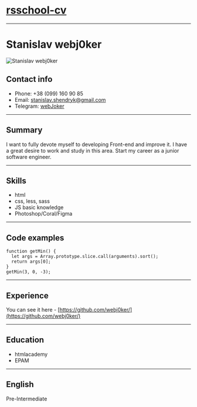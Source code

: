 # [rsschool-cv](https://webj0ker.github.io/rsschool-cv/)
---
# Stanislav webj0ker 
![Stanislav webj0ker](https://avatars0.githubusercontent.com/u/24877894?s=460&v=4)
## Contact info
- Phone: +38 (099) 160 90 85
- Email: <stanislav.shendryk@gmail.com>
- Telegram: [webJoker](https://t.me/webjoker)

---
## Summary
I want to fully devote myself to developing Front-end and improve it. I have a great desire to work and study in this area. Start my career as a junior software engineer.

---
## Skills

- html
- css, less, sass
- JS basic knowledge
- Photoshop/Coral/Figma

---
## Code examples
```JS
function getMin() {
  let args = Array.prototype.slice.call(arguments).sort(); 
  return args[0];
}
getMin(3, 0, -3);
```
---
## Experience
You can see it here - [https://github.com/webj0ker/](https://github.com/webj0ker/)

---

## Education
- htmlacademy
- EPAM

--- 
## English
Pre-Intermediate